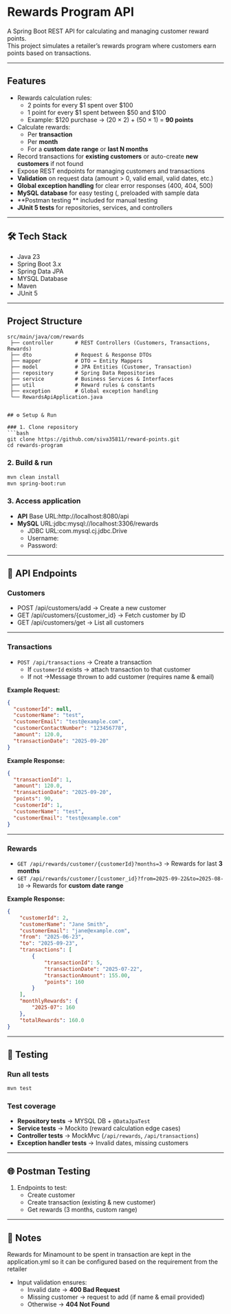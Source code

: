 # Rewards Program API

A Spring Boot REST API for calculating and managing customer reward points.  
This project simulates a retailer’s rewards program where customers earn points based on transactions.

---

## Features

- Rewards calculation rules:
  - 2 points for every $1 spent over $100
  - 1 point for every $1 spent between $50 and $100
  - Example: $120 purchase → (20 × 2) + (50 × 1) = **90 points**
- Calculate rewards:
  - Per **transaction**
  - Per **month**
  - For a **custom date range** or **last N months**
- Record transactions for **existing customers** or auto-create **new customers** if not found
- Expose REST endpoints for managing customers and transactions
- **Validation** on request data (amount > 0, valid email, valid dates, etc.)
- **Global exception handling** for clear error responses (400, 404, 500)
- **MySQL database** for easy testing (,   preloaded with sample data
- **Postman testing ** included for  manual testing
- **JUnit 5 tests** for repositories, services, and controllers

---

## 🛠️ Tech Stack

- Java 23
- Spring Boot 3.x  
- Spring Data JPA  
- MYSQL Database   
- Maven   
- JUnit 5 

---

##  Project Structure

```
src/main/java/com/rewards
 ├── controller       # REST Controllers (Customers, Transactions, Rewards)
 ├── dto              # Request & Response DTOs
 ├── mapper           # DTO ↔ Entity Mappers
 ├── model            # JPA Entities (Customer, Transaction)
 ├── repository       # Spring Data Repositories
 ├── service          # Business Services & Interfaces
 ├── util             # Reward rules & constants
 ├── exception        # Global exception handling
 └── RewardsApiApplication.java


## ⚙️ Setup & Run

### 1. Clone repository
```bash
git clone https://github.com/siva35811/reward-points.git
cd rewards-program
```

### 2. Build & run
```bash
mvn clean install
mvn spring-boot:run
```

### 3. Access application
- **API** Base URL:http://localhost:8080/api 
- **MySQL** URL:jdbc:mysql://localhost:3306/rewards
  - JDBC URL:com.mysql.cj.jdbc.Drive
  - Username:  
  - Password:

---

## 📌 API Endpoints

### Customers
- POST /api/customers/add → Create a new customer  
- GET /api/customers/{customer_id} → Fetch customer by ID  
- GET /api/customers/get  → List all customers  

---

### Transactions
- `POST /api/transactions` → Create a transaction  
  - If `customerId` exists → attach transaction to that customer  
  - If not →Message thrown to add customer (requires name & email)  

**Example Request:**
```json
{
  "customerId": null,
  "customerName": "test",
  "customerEmail": "test@example.com",
  "customerContactNumber": "123456778",
  "amount": 120.0,
  "transactionDate": "2025-09-20"
}
```

**Example Response:**
```json
{
  "transactionId": 1,
  "amount": 120.0,
  "transactionDate": "2025-09-20",
  "points": 90,
  "customerId": 1,
  "customerName": "test",
  "customerEmail": "test@example.com"
}
```

---

### Rewards
- `GET /api/rewards/customer/{customerId}?months=3` → Rewards for last **3 months**  
- `GET /api/rewards/customer/[customer_id}?from=2025-09-22&to=2025-08-10` → Rewards for **custom date range**  

**Example Response:**
```json
{
    "customerId": 2,
    "customerName": "Jane Smith",
    "customerEmail": "jane@example.com",
    "from": "2025-06-23",
    "to": "2025-09-23",
    "transactions": [
        {
            "transactionId": 5,
            "transactionDate": "2025-07-22",
            "transactionAmount": 155.00,
            "points": 160
        }
    ],
    "monthlyRewards": {
        "2025-07": 160
    },
    "totalRewards": 160.0
}
```

---

## 🧪 Testing

### Run all tests
```bash
mvn test
```

### Test coverage
- **Repository tests** → MYSQL DB + `@DataJpaTest`  
- **Service tests** → Mockito (reward calculation edge cases)  
- **Controller tests** → MockMvc (`/api/rewards`, `/api/transactions`)  
- **Exception handler tests** → Invalid dates, missing customers  

---

## 🌐 Postman Testing
1. Endpoints to test:
   - Create customer
   - Create transaction (existing & new customer)
   - Get rewards (3 months, custom range)

---

## 📖 Notes
Rewards for Minamount to be spent in transaction are kept in the application.yml so it can be configured based on the requirement from the retailer 

- Input validation ensures:
  - Invalid date → **400 Bad Request**
  - Missing customer → request to add (if name & email provided)  
  - Otherwise → **404 Not Found**
